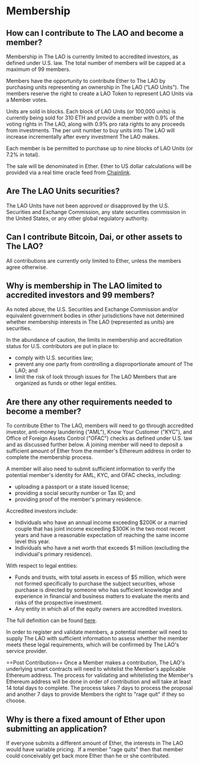 # Membership

## How can I contribute to The LAO and become a member?

Membership in The LAO is currently limited to accredited investors, as defined under U.S. law. The total number of members will be capped at a maximum of 99 members.

Members have the opportunity to contribute Ether to The LAO by purchasing units representing an ownership in The LAO ("LAO Units"). The members reserve the right to create a LAO Token to represent LAO Units via a Member votes.

Units are sold in blocks. Each block of LAO Units (or 100,000 units) is currently being sold for 310 ETH and provide a member with 0.9% of the voting rights in The LAO, along with 0.9% pro rata rights to any proceeds from investments. The per unit number to buy units into The LAO will increase incrementally after every investment The LAO makes.

Each member is be permitted to purchase up to nine blocks of LAO Units (or 7.2% in total).

The sale will be denominated in Ether. Ether to US dollar calculations will be provided via a real time oracle feed from [Chainlink](https://chain.link/).

## Are The LAO Units securities?

The LAO Units have not been approved or disapproved by the U.S. Securities and Exchange Commission, any state securities commission in the United States, or any other global regulatory authority.

## Can I contribute Bitcoin, Dai, or other assets to The LAO?

All contributions are currently only limited to Ether, unless the members agree otherwise.

## Why is membership in The LAO limited to accredited investors and 99 members?

As noted above, the U.S. Securities and Exchange Commission and/or equivalent government bodies in other jurisdictions have not determined whether membership interests in The LAO (represented as units) are securities.

In the abundance of caution, the limits in membership and accreditation status for U.S. contributors are put in place to:

- comply with U.S. securities law;
- prevent any one party from controlling a disproportionate amount of The LAO; and
- limit the risk of look through issues for The LAO Members that are organized as funds or other legal entities.

## Are there any other requirements needed to become a member?

To contribute Ether to The LAO, members will need to go through accredited investor, anti-money laundering ("AML"), Know Your Customer ("KYC"), and Office of Foreign Assets Control ("OFAC") checks as defined under U.S. law and as discussed further below. A joining member will need to deposit a sufficient amount of Ether from the member's Ethereum address in order to complete the membership process.

A member will also need to submit sufficient information to verify the potential member's identity for AML, KYC, and OFAC checks, including:

- uploading a passport or a state issued license;
- providing a social security number or Tax ID; and
- providing proof of the member's primary residence.

Accredited investors include:

- Individuals who have an annual income exceeding $200K or a married couple that has joint income exceeding $300K in the two most recent years and have a reasonable expectation of reaching the same income level this year.
- Individuals who have a net worth that exceeds \$1 million (excluding the individual's primary residence).

With respect to legal entities:

- Funds and trusts, with total assets in excess of \$5 million, which were not formed specifically to purchase the subject securities, whose purchase is directed by someone who has sufficient knowledge and experience in financial and business matters to evaluate the merits and risks of the prospective investment.
- Any entity in which all of the equity owners are accredited investors.

The full definition can be found [here](https://www.sec.gov/fast-answers/answers-accredhtm.html).

In order to register and validate members, a potential member will need to supply The LAO with sufficient information to assess whether the member meets these legal requirements, which will be confirmed by The LAO's service provider.

==Post Contribution==
Once a Member makes a contribution, The LAO's underlying smart contracts will need to whitelist the Member's applicable Ethereum address. The process for validating and whitelisting the Member's Ethereum address will be done in order of contribution and will take at least 14 total days to complete. The process takes 7 days to process the proposal and another 7 days to provide Members the right to "rage quit" if they so choose.

## Why is there a fixed amount of Ether upon submitting an application?

If everyone submits a different amount of Ether, the interests in The LAO would have variable pricing.  If a member "rage quits" then that member could conceivably get back more Ether than he or she contributed.
